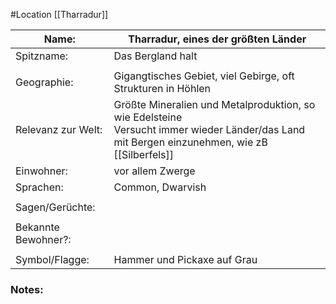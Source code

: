 #Location [[Tharradur]]

| Name:               | Tharradur, eines der größten Länder                                                                                                                      |
| ------------------- | -------------------------------------------------------------------------------------------------------------------------------------------------------- |
| Spitzname:          | Das Bergland halt                                                                                                                                        |
|                     |                                                                                                                                                          |
| Geographie:         | Gigangtisches Gebiet, viel Gebirge, oft Strukturen in Höhlen                                                                                             |
| Relevanz zur Welt:  | Größte Mineralien und Metalproduktion, so wie Edelsteine<br>Versucht immer wieder Länder/das Land mit Bergen einzunehmen, wie zB [[Silberfels]] |
| Einwohner:          | vor allem  Zwerge                                                                                                                                        |
| Sprachen:           | Common, Dwarvish                                                                                                                                         |
|                     |                                                                                                                                                          |
| Sagen/Gerüchte:     |                                                                                                                                                          |
|                     |                                                                                                                                                          |
| Bekannte Bewohner?: |                                                                                                                                                          |
|                     |                                                                                                                                                          |
| Symbol/Flagge:      | Hammer und Pickaxe auf Grau                                                                                                                              |
### Notes:


